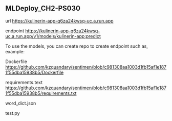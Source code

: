 ## MLDeploy_CH2-PS030
url https://kulinerin-app-q6za24kwsq-uc.a.run.app

endpoint https://kulinerin-app-q6za24kwsq-uc.a.run.app/v1/models/kulinerin-app:predict

To use the models, you can create repo to create endpoint such as, example:

Dockerfile https://github.com/kzquandary/sentimen/blob/c981308aa1003d1fb15af1e1871f55dba15938b5/Dockerfile

requirements.text https://github.com/kzquandary/sentimen/blob/c981308aa1003d1fb15af1e1871f55dba15938b5/requirements.txt

word_dict.json

test.py

